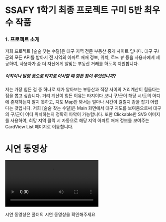 # SSAFY 1학기 최종 프로젝트 구미 5반 최우수 작품

### 1. 프로젝트 소개 

저희 프로젝트 [술술 찾는 수달]은 대구 지역 전문 부동산 중개 사이트 입니다. 대구 구/군의 모든 API를 받아서 전 지역의 아파트 매매 정보, 위치, 로드 뷰 등을 사용자에게 제공하여, 사용자가 좀 더 자신에게 알맞는 부동산 거래를 하도록 지원합니다. 
  ##### 이직이나 발령 등으로 타지로 이사할 때 힘든 점이 무엇입니까?

저는 가장 힘든 점 중 하나로 제가 알아보는 부동산과 직장 사이의 거리계산이 힘들다는 점을 뽑고 싶습니다. 거리 계산이 힘든 이유는 타지이다 보니 구/군이 해당 시/도의 어디에 존재하는지 알지 못하고, 지도 Map만 봐서는 얼마나 시간이 걸릴지 감을 잡기 어렵다는 것입니다. 저희 [술술 찾는 수달]은 Main 화면에서 대구 지도를 보여줌으로써 대구의 구/군이 어디 위치하는지 정확히 파악이 가능합니다. 또한 Clickable한 SVG 이미지를 사용하여, 희망 지역 클릭 시 자동으로 해당 지역 아파트 매매 정보를 보여주는 CardView List 페이지로 이동합니다. 

# 시연 동영상

<video src="../시연동영상/시연동영상.mp4"></video>

시연 동영상은 폴더의 시연 동영상을 확인해주세요
